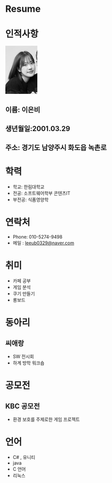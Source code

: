 # Resume

# 인적사항

![alt text](eunbi11.jpg)
## 이름: 이은비
## 생년월일:2001.03.29

## 주소: 경기도 남양주시 화도읍 녹촌로

# 학력
  - 학교: 한림대학교
  - 전공: 소프트웨어학부 콘텐츠IT
   - 부전공: 식품영양학

# 연락처
  - Phone: 010-5274-9498
  - 메일 : leeub0329@naver.com
# 취미
- 카페 공부
- 게임 분석
- 쿠기 만들기
- 롱보드

# 동아리
## 씨애랑
 - SW 전시회
 - 하계 방학 워크숍
# 공모전
## KBC 공모전
 - 환경 보호를 주제로한 게임 프로젝트 

# 언어
 - C# , 유니티
 - java
 - C 언어
 - 리눅스


